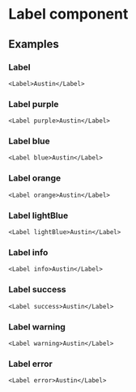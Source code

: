 # Label component

## Examples

### Label
`<Label>Austin</Label>`
### Label purple
`<Label purple>Austin</Label>`
### Label blue
`<Label blue>Austin</Label>`
### Label orange
`<Label orange>Austin</Label>`
### Label lightBlue
`<Label lightBlue>Austin</Label>`
### Label info
`<Label info>Austin</Label>`
### Label success
`<Label success>Austin</Label>`
### Label warning
`<Label warning>Austin</Label>`
### Label error
`<Label error>Austin</Label>`